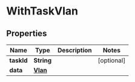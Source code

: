 

# WithTaskVlan


## Properties

Name | Type | Description | Notes
------------ | ------------- | ------------- | -------------
**taskId** | **String** |  |  [optional]
**data** | [**Vlan**](Vlan.md) |  | 



